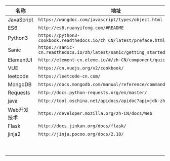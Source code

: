 | 名称        | 地址                                                         |
| ----------- | ------------------------------------------------------------ |
| JavaScript  | `https://wangdoc.com/javascript/types/object.html`           |
| ES6         | `http://es6.ruanyifeng.com/#README`                          |
| Python3     | `https://python3-cookbook.readthedocs.io/zh_CN/latest/preface.html` |
| Sanic       | `https://sanic-cn.readthedocs.io/zh/latest/sanic/getting_started.html` |
| ElementUI   | `http://element-cn.eleme.io/#/zh-CN/component/quickstart`    |
| VUE         | `https://cn.vuejs.org/v2/cookbook/`                          |
| leetcode    | `https://leetcode-cn.com/`                                   |
| MongoDB     | `https://docs.mongodb.com/manual/reference/command/aggregate/` |
| Requests    | `http://docs.python-requests.org/en/master/`                 |
| java        | `http://tool.oschina.net/apidocs/apidoc?api=jdk-zh`          |
| Web开发技术 | `https://developer.mozilla.org/zh-CN/docs/Web`               |
| Flask       | `http://docs.jinkan.org/docs/flask/`                         |
| jinja2      | `http://jinja.pocoo.org/docs/2.10/`                          |
|             |                                                              |
|             |                                                              |
|             |                                                              |
|             |                                                              |
|             |                                                              |
|             |                                                              |
|             |                                                              |
|             |                                                              |
|             |                                                              |

